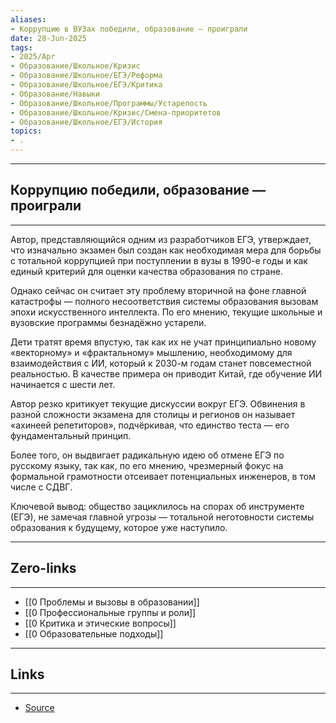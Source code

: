 ```yaml
---
aliases: 
- Коррупцию в ВУЗах победили, образование — проиграли 
date: 28-Jun-2025
tags:
- 2025/Apr
- Образование/Школьное/Кризис
- Образование/Школьное/ЕГЭ/Реформа
- Образование/Школьное/ЕГЭ/Критика
- Образование/Навыки
- Образование/Школьное/Программы/Устарелость
- Образование/Школьное/Кризис/Смена-приоритетов
- Образование/Школьное/ЕГЭ/История
topics:
- .
---
```

-----
##  Коррупцию победили, образование — проиграли 
-----
Автор, представляющийся одним из разработчиков ЕГЭ, утверждает, что изначально экзамен был создан как необходимая мера для борьбы с тотальной коррупцией при поступлении в вузы в 1990-е годы и как единый критерий для оценки качества образования по стране.

Однако сейчас он считает эту проблему вторичной на фоне главной катастрофы — полного несоответствия системы образования вызовам эпохи искусственного интеллекта. По его мнению, текущие школьные и вузовские программы безнадёжно устарели. 

Дети тратят время впустую, так как их не учат принципиально новому «векторному» и «фрактальному» мышлению, необходимому для взаимодействия с ИИ, который к 2030-м годам станет повсеместной реальностью. В качестве примера он приводит Китай, где обучение ИИ начинается с шести лет.

Автор резко критикует текущие дискуссии вокруг ЕГЭ. Обвинения в разной сложности экзамена для столицы и регионов он называет «ахинеей репетиторов», подчёркивая, что единство теста — его фундаментальный принцип. 

Более того, он выдвигает радикальную идею об отмене ЕГЭ по русскому языку, так как, по его мнению, чрезмерный фокус на формальной грамотности отсеивает потенциальных инженеров, в том числе с СДВГ.

Ключевой вывод: общество зациклилось на спорах об инструменте (ЕГЭ), не замечая главной угрозы — тотальной неготовности системы образования к будущему, которое уже наступило.

---
## Zero-links
---
- [[0 Проблемы и вызовы в образовании]]
- [[0 Профессиональные группы и роли]]
- [[0 Критика и этические вопросы]]
- [[0 Образовательные подходы]]

---
## Links
---
- [Source](https://t.me/turboproject/1621)